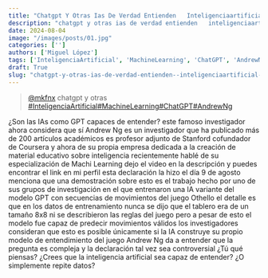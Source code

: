 ```yaml
---
title: "Chatgpt Y Otras Ias De Verdad Entienden   Inteligenciaartificial  Machinelearning  Chatgpt"
description: "chatgpt y otras ias de verdad entienden   inteligenciaartificial  machinelearning  chatgpt"
date: 2024-08-04
image: "/images/posts/01.jpg"
categories: ['']
authors: ['Miguel López']
tags: ['InteligenciaArtificial', 'MachineLearning', 'ChatGPT', 'AndrewNg']
draft: True
slug: "chatgpt-y-otras-ias-de-verdad-entienden--inteligenciaartificial-machinelearning-chatgpt"
---
```


<blockquote class="tiktok-embed" cite="{https://www.tiktok.com/@mkfnx/video/7265879285926513926}" data-video-id="7265879285926513926" style="max-width: 605px;min-width: 325px;" > <section> <a target="_blank" title="@mkfnx" href="https://www.tiktok.com/@mkfnx?refer=embed">@mkfnx</a> chatgpt y otras </section> <a title="InteligenciaArtificial" target="_blank" href="https://www.tiktok.com/tag/InteligenciaArtificial?refer=embed">#InteligenciaArtificial</a><a title="MachineLearning" target="_blank" href="https://www.tiktok.com/tag/MachineLearning?refer=embed">#MachineLearning</a><a title="ChatGPT" target="_blank" href="https://www.tiktok.com/tag/ChatGPT?refer=embed">#ChatGPT</a><a title="AndrewNg" target="_blank" href="https://www.tiktok.com/tag/AndrewNg?refer=embed">#AndrewNg</a> </blockquote> <script async src="https://www.tiktok.com/embed.js"></script>

¿Son las IAs como GPT capaces de entender? este famoso investigador ahora considera que sí Andrew Ng es un investigador que ha publicado más de 200 artículos académicos es profesor adjunto de Stanford cofundador de Coursera y ahora de su propia empresa dedicada a la creación de material educativo sobre inteligencia recientemente hablé de su especialización de Machi Learning dejo el video en la descripción y puedes encontrar el link en mi perfil esta declaración la hizo el día 9 de agosto menciona que una demostración sobre esto es el trabajo hecho por uno de sus grupos de investigación en el que entrenaron una IA variante del modelo GPT con secuencias de movimientos del juego Othello el detalle es que en los datos de entrenamiento nunca se dijo que el tablero era de un tamaño 8x8 ni se describieron las reglas del juego pero a pesar de esto el modelo fue capaz de predecir movimientos válidos los investigadores consideran que esto es posible únicamente si la IA construye su propio modelo de entendimiento del juego Andrew Ng da a entender que la pregunta es compleja y la declaración tal vez sea controversial ¿Tú qué piensas? ¿Crees que la inteligencia artificial sea capaz de entender? ¿O simplemente repite datos? 